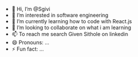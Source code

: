 - 👋 Hi, I’m @Sgivi
- 👀 I’m interested in software engineering
- 🌱 I’m currently learning how to code with React.js
- 💞️ I’m looking to collaborate on what i am learning
- 📫 To reach me search Given Sithole on linkedin
- 😄 Pronouns: ...
- ⚡ Fun fact: ...

<!---
Sgivi/Sgivi is a ✨ special ✨ repository because its `README.md` (this file) appears on your GitHub profile.
You can click the Preview link to take a look at your changes.
--->
